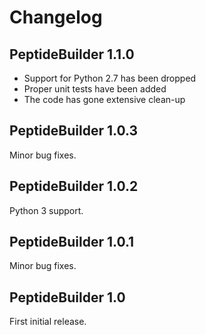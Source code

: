 # Changelog

## PeptideBuilder 1.1.0

- Support for Python 2.7 has been dropped
- Proper unit tests have been added
- The code has gone extensive clean-up

## PeptideBuilder 1.0.3

Minor bug fixes.

## PeptideBuilder 1.0.2

Python 3 support.

## PeptideBuilder 1.0.1

Minor bug fixes.

## PeptideBuilder 1.0

First initial release.